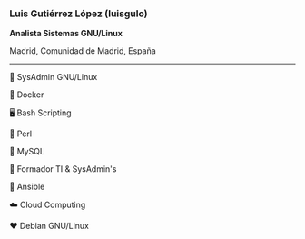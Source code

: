 ### Luis Gutiérrez López (luisgulo)

**Analista Sistemas GNU/Linux**

Madrid, Comunidad de Madrid, España 

---

🐧 SysAdmin GNU/Linux

🐳 Docker

🖥️ Bash Scripting

🐪 Perl

🐬 MySQL

👥 Formador TI  & SysAdmin's

💢 Ansible

☁️ Cloud Computing

❤️ Debian GNU/Linux


<!--
**luisgulo/luisgulo** is a ✨ _special_ ✨ repository because its `README.md` (this file) appears on your GitHub profile.

Here are some ideas to get you started:

- 🔭 I’m currently working on ...
- 🌱 I’m currently learning ...
- 👯 I’m looking to collaborate on ...
- 🤔 I’m looking for help with ...
- 💬 Ask me about ...
- 📫 How to reach me: ...
- 😄 Pronouns: ...
- ⚡ Fun fact: ...
-->
